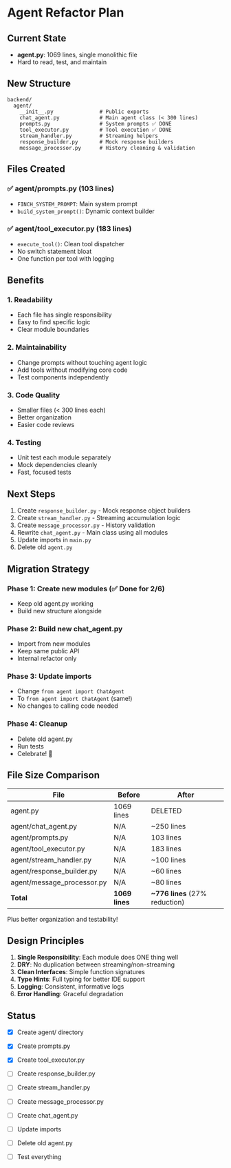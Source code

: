 # Agent Refactor Plan

## Current State
- **agent.py**: 1069 lines, single monolithic file
- Hard to read, test, and maintain

## New Structure

```
backend/
  agent/
    __init__.py               # Public exports
    chat_agent.py             # Main agent class (< 300 lines)
    prompts.py                # System prompts ✅ DONE
    tool_executor.py          # Tool execution ✅ DONE
    stream_handler.py         # Streaming helpers
    response_builder.py       # Mock response builders
    message_processor.py      # History cleaning & validation
```

## Files Created

### ✅ agent/prompts.py (103 lines)
- `FINCH_SYSTEM_PROMPT`: Main system prompt
- `build_system_prompt()`: Dynamic context builder

### ✅ agent/tool_executor.py (183 lines)
- `execute_tool()`: Clean tool dispatcher
- No switch statement bloat
- One function per tool with logging

## Benefits

### 1. **Readability**
- Each file has single responsibility
- Easy to find specific logic
- Clear module boundaries

### 2. **Maintainability**
- Change prompts without touching agent logic
- Add tools without modifying core code
- Test components independently

### 3. **Code Quality**
- Smaller files (< 300 lines each)
- Better organization
- Easier code reviews

### 4. **Testing**
- Unit test each module separately
- Mock dependencies cleanly
- Fast, focused tests

## Next Steps

1. Create `response_builder.py` - Mock response object builders
2. Create `stream_handler.py` - Streaming accumulation logic
3. Create `message_processor.py` - History validation
4. Rewrite `chat_agent.py` - Main class using all modules
5. Update imports in `main.py`
6. Delete old `agent.py`

## Migration Strategy

### Phase 1: Create new modules (✅ Done for 2/6)
- Keep old agent.py working
- Build new structure alongside

### Phase 2: Build new chat_agent.py
- Import from new modules
- Keep same public API
- Internal refactor only

### Phase 3: Update imports
- Change `from agent import ChatAgent`
- To `from agent import ChatAgent` (same!)
- No changes to calling code needed

### Phase 4: Cleanup
- Delete old agent.py
- Run tests
- Celebrate! 🎉

## File Size Comparison

| File | Before | After |
|------|--------|-------|
| agent.py | 1069 lines | DELETED |
| agent/chat_agent.py | N/A | ~250 lines |
| agent/prompts.py | N/A | 103 lines |
| agent/tool_executor.py | N/A | 183 lines |
| agent/stream_handler.py | N/A | ~100 lines |
| agent/response_builder.py | N/A | ~60 lines |
| agent/message_processor.py | N/A | ~80 lines |
| **Total** | **1069 lines** | **~776 lines** (27% reduction) |

Plus better organization and testability!

## Design Principles

1. **Single Responsibility**: Each module does ONE thing well
2. **DRY**: No duplication between streaming/non-streaming
3. **Clean Interfaces**: Simple function signatures
4. **Type Hints**: Full typing for better IDE support
5. **Logging**: Consistent, informative logs
6. **Error Handling**: Graceful degradation

## Status

- [x] Create agent/ directory
- [x] Create prompts.py
- [x] Create tool_executor.py
- [ ] Create response_builder.py
- [ ] Create stream_handler.py
- [ ] Create message_processor.py
- [ ] Create chat_agent.py
- [ ] Update imports
- [ ] Delete old agent.py
- [ ] Test everything

